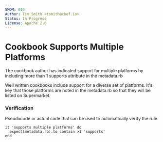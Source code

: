 ```yaml
---
SMQM: 010
Author: Tim Smith <tsmith@chef.io>
Status: In Progress
License: Apache 2.0
---
```


# Cookbook Supports Multiple Platforms

The cookbook author has indicated support for multiple platforms by including more than 1 supports attribute in the metadata.rb

Well written cookbooks include support for a diverse set of platforms. It's key that those platforms are noted in the metadata.rb so that they will be listed on Supermarket.

### Verification

Pseudocode or actual code that can be used to automatically verify the rule.

    it 'supports multiple platforms' do
      expect(metadata.rb).to contain >1 'supports'
    end

